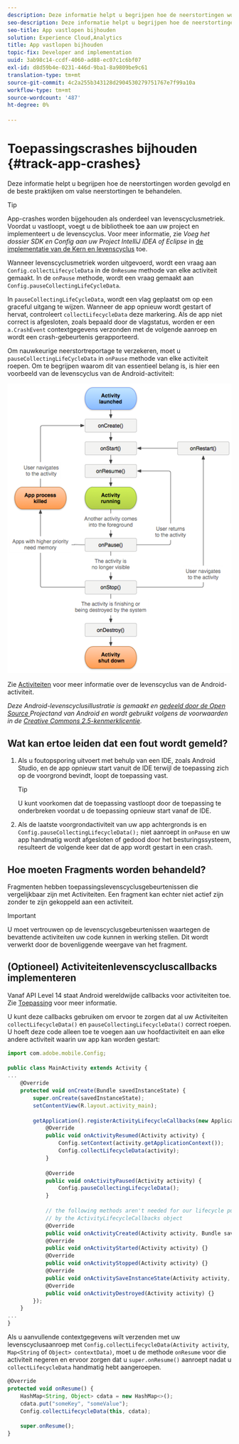 ```yaml
---
description: Deze informatie helpt u begrijpen hoe de neerstortingen worden gevolgd en de beste praktijken om valse neerstortingen te behandelen.
seo-description: Deze informatie helpt u begrijpen hoe de neerstortingen worden gevolgd en de beste praktijken om valse neerstortingen te behandelen.
seo-title: App vastlopen bijhouden
solution: Experience Cloud,Analytics
title: App vastlopen bijhouden
topic-fix: Developer and implementation
uuid: 3ab98c14-ccdf-4060-ad88-ec07c1c6bf07
exl-id: d8d59b4e-0231-446d-9ba1-8a9809be9c61
translation-type: tm+mt
source-git-commit: 4c2a255b343128d2904530279751767e7f99a10a
workflow-type: tm+mt
source-wordcount: '487'
ht-degree: 0%

---
```


# Toepassingscrashes bijhouden {#track-app-crashes}

Deze informatie helpt u begrijpen hoe de neerstortingen worden gevolgd en de beste praktijken om valse neerstortingen te behandelen.

>[!TIP]
>
>App-crashes worden bijgehouden als onderdeel van levenscyclusmetriek. Voordat u vastloopt, voegt u de bibliotheek toe aan uw project en implementeert u de levenscyclus. Voor meer informatie, zie *Voeg het dossier SDK en Config aan uw Project IntelliJ IDEA of Eclipse* in [de implementatie van de Kern en levenscyclus](/help/android/getting-started/dev-qs.md) toe.

Wanneer levenscyclusmetriek worden uitgevoerd, wordt een vraag aan `Config.collectLifecycleData` in de `OnResume` methode van elke activiteit gemaakt. In de `onPause` methode, wordt een vraag gemaakt aan `Config.pauseCollectingLifeCycleData`.

In `pauseCollectingLifeCycleData`, wordt een vlag geplaatst om op een graceful uitgang te wijzen. Wanneer de app opnieuw wordt gestart of hervat, controleert `collectLifecycleData` deze markering. Als de app niet correct is afgesloten, zoals bepaald door de vlagstatus, worden er een `a.CrashEvent` contextgegevens verzonden met de volgende aanroep en wordt een crash-gebeurtenis gerapporteerd.

Om nauwkeurige neerstortreportage te verzekeren, moet u `pauseCollectingLifeCycleData` in `onPause` methode van elke activiteit roepen. Om te begrijpen waarom dit van essentieel belang is, is hier een voorbeeld van de levenscyclus van de Android-activiteit:

![](assets/android-lifecycle.png)

Zie [Activiteiten](https://developer.android.com/guide/components/activities.html) voor meer informatie over de levenscyclus van de Android-activiteit.

*Deze Android-levenscyclusillustratie is gemaakt en  [gedeeld door de Open Source ](https://source.android.com/) Projectand van Android en wordt gebruikt volgens de voorwaarden in de  [Creative Commons 2.5-kenmerklicentie](https://creativecommons.org/licenses/by/2.5/).*

## Wat kan ertoe leiden dat een fout wordt gemeld?

1. Als u foutopsporing uitvoert met behulp van een IDE, zoals Android Studio, en de app opnieuw start vanuit de IDE terwijl de toepassing zich op de voorgrond bevindt, loopt de toepassing vast.

   >[!TIP]
   >
   >U kunt voorkomen dat de toepassing vastloopt door de toepassing te onderbreken voordat u de toepassing opnieuw start vanaf de IDE.

1. Als de laatste voorgrondactiviteit van uw app achtergronds is en `Config.pauseCollectingLifecycleData();` niet aanroept in `onPause` en uw app handmatig wordt afgesloten of gedood door het besturingssysteem, resulteert de volgende keer dat de app wordt gestart in een crash.

## Hoe moeten Fragments worden behandeld?

Fragmenten hebben toepassingslevenscyclusgebeurtenissen die vergelijkbaar zijn met Activiteiten. Een fragment kan echter niet actief zijn zonder te zijn gekoppeld aan een activiteit.

>[!IMPORTANT]
>
>U moet vertrouwen op de levenscyclusgebeurtenissen waartegen de bevattende activiteiten uw code kunnen in werking stellen. Dit wordt verwerkt door de bovenliggende weergave van het fragment.

## (Optioneel) Activiteitenlevenscycluscallbacks implementeren

Vanaf API Level 14 staat Android wereldwijde callbacks voor activiteiten toe. Zie [Toepassing](https://developer.android.com/reference/android/app/Application) voor meer informatie.

U kunt deze callbacks gebruiken om ervoor te zorgen dat al uw Activiteiten `collectLifecycleData()` en `pauseCollectingLifecycleData()` correct roepen. U hoeft deze code alleen toe te voegen aan uw hoofdactiviteit en aan elke andere activiteit waarin uw app kan worden gestart:

```js
import com.adobe.mobile.Config; 
  
public class MainActivity extends Activity { 
... 
    @Override 
    protected void onCreate(Bundle savedInstanceState) { 
        super.onCreate(savedInstanceState); 
        setContentView(R.layout.activity_main); 
  
        getApplication().registerActivityLifecycleCallbacks(new Application.ActivityLifecycleCallbacks() { 
            @Override 
            public void onActivityResumed(Activity activity) { 
                Config.setContext(activity.getApplicationContext()); 
                Config.collectLifecycleData(activity); 
            } 
  
            @Override 
            public void onActivityPaused(Activity activity) {     
                Config.pauseCollectingLifecycleData(); 
            } 
    
            // the following methods aren't needed for our lifecycle purposes, but are required to be implemented 
            // by the ActivityLifecycleCallbacks object 
            @Override 
            public void onActivityCreated(Activity activity, Bundle savedInstanceState) {} 
            @Override 
            public void onActivityStarted(Activity activity) {} 
            @Override 
            public void onActivityStopped(Activity activity) {} 
            @Override 
            public void onActivitySaveInstanceState(Activity activity, Bundle outState) {} 
            @Override 
            public void onActivityDestroyed(Activity activity) {} 
        }); 
    } 
... 
}
```

Als u aanvullende contextgegevens wilt verzenden met uw levenscyclusaanroep met `Config.collectLifecycleData(Activity activity`, `Map<String` of `Object> contextData)`, moet u de methode `onResume` voor die activiteit negeren en ervoor zorgen dat u `super.onResume()` aanroept nadat u `collectLifecycleData` handmatig hebt aangeroepen.

```js
@Override 
protected void onResume() { 
    HashMap<String, Object> cdata = new HashMap<>(); 
    cdata.put("someKey", "someValue"); 
    Config.collectLifecycleData(this, cdata); 
  
    super.onResume(); 
}
```
